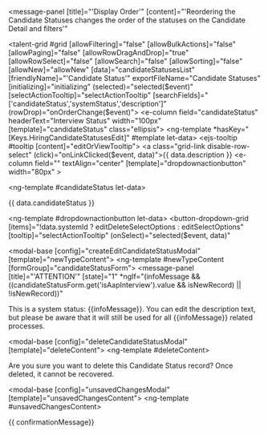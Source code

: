 <message-panel
[title]="'Display Order'"
[content]="'Reordering the Candidate Statuses changes the order of the statuses on the Candidate Detail and filters'"
></message-panel>
<talent-grid #grid
  [allowFiltering]="false"
  [allowBulkActions]="false"
  [allowPaging]="false"
  [allowRowDragAndDrop]="true"
  [allowRowSelect]="false"
  [allowSearch]="false"
  [allowSorting]="false"
  [allowNew]="allowNew"
  [data]="candidateStatusesList"
  [friendlyName]="'Candidate Status'"
  exportFileName="Candidate Statuses"
  [initializing]="initializing"
  (selected)="selected($event)"
  [selectActionTooltip]="selectActionTooltip" 
  [searchFields]="['candidateStatus','systemStatus','description']"
  (rowDrop)="onOrderChange($event)">
  <e-columns>
    <e-column field="candidateStatus" headerText="Interview Status" width="100px" [template]="candidateStatus" class="ellipsis"></e-column>
    <e-column field="systemStatus" headerText="System Status"></e-column>
    <e-column field="description" headerText="Description">
      <ng-template *hasKey="[Keys.HiringCandidateStatusesEdit]" #template let-data>
        <ejs-tooltip #tooltip
                     [content]="editOrViewTooltip">
          <a class="grid-link disable-row-select" (click)="onLinkClicked($event, data)">{{ data.description }}</a>
        </ejs-tooltip>
      </ng-template>
    </e-column> 
    <e-column
      field=""
      textAlign="center"
      [template]="dropdownactionbutton"
      width="80px"
    ></e-column>
  </e-columns>
</talent-grid>

<ng-template #candidateStatus let-data>
  <div class="btn-width" [ngClass]="'status__' + removeWhiteSpace(data.candidateStatus)">
    {{ data.candidateStatus }}
  </div>
</ng-template>

<ng-template #dropdownactionbutton let-data>
  <button-dropdown-grid
    [items]="!data.systemId ? editDeleteSelectOptions : editSelectOptions"
    [tooltip]="selectActionTooltip"
    (onSelect)="selected($event, data)"
  ></button-dropdown-grid>
</ng-template>

 <!-- create edit modal -->
 <modal-base [config]="createEditCandidateStatusModal" [template]="newTypeContent"></modal-base>
 <ng-template #newTypeContent [formGroup]="candidateStatusForm">
  <message-panel 
  [title]="'ATTENTION'"
  [state]="1"
  *ngIf="(infoMessage && ((candidateStatusForm.get('isAapInterview').value && isNewRecord) || !isNewRecord))"
  >
  <div>This is a system status: <span class="bold-text">{{infoMessage}}</span>. 
     You can edit the description text, but please be aware that it will still be used for
     all <span class="bold-text">{{infoMessage}}</span> related processes.</div>
</message-panel>
  
   <settings-table>
     <settings-row [title]="'Description'" [description]="" [required]="true">
       <input-text [form]="candidateStatusForm" formControlName="description" [placeholder]="'Description'"></input-text>
     </settings-row>
     <settings-row *ngIf="canAapInterview" [title]="'Interview Status'" [description]="">
      <toggle-switch  
      (check)="setInfoMessage()"
      [form]="candidateStatusForm" 
      formControlName="isAapInterview"
      floatLabelType="Always"
    ></toggle-switch>
    </settings-row>
   </settings-table>
 </ng-template>
 
 
 <!-- delete modal -->
 <modal-base [config]="deleteCandidateStatusModal" [template]="deleteContent"></modal-base>
 <ng-template #deleteContent>
   <div class="row">
     <div class="col-xs-12">
      Are you sure you want to delete this Candidate Status record? 
      Once deleted, it cannot be recovered.
     </div>
   </div>
 </ng-template>

<!-- unsaved changes modal -->
<modal-base [config]="unsavedChangesModal" [template]="unsavedChangesContent"></modal-base>
<ng-template #unsavedChangesContent>
  <div class="row">
    <div class="col-xs-12">
      {{ confirmationMessage}}
    </div>
  </div>
</ng-template>
